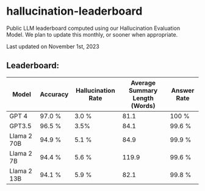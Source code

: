 # hallucination-leaderboard

Public LLM leaderboard computed using our Hallucination Evaluation Model. We plan to update this monthly, or sooner when appropriate.

Last updated on November 1st, 2023

## Leaderboard:

|Model|Accuracy|Hallucination Rate|Average Summary Length (Words)|Answer Rate|
|----|----|----|----|----|
|GPT 4|97.0 %|3.0 %|81.1|100 %|
|GPT3.5|96.5 %|3.5%|84.1|99.6 %|
|Llama 2 70B|94.9 %|5.1 %|84.9|99.9 %|
|Llama 2 7B|94.4 %|5.6 %|119.9|99.6 %|
|Llama 2 13B|94.1 %|5.9 %|82.1|99.8 %|




